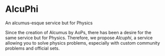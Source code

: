# AlcuPhi
An alcumus-esque service but for Physics

Since the creation of Alcumus by AoPs, there has been a desire for the same service but for Physics. Therefore, we propose *Alcuphi*, a service allowing you to solve physics problems, especially with custom community problems and official sets.

